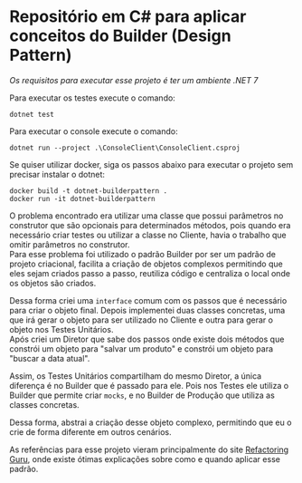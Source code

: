 # Repositório em C# para aplicar conceitos do Builder (Design Pattern)

_Os requisitos para executar esse projeto é ter um ambiente .NET 7_

Para executar os testes execute o comando:
```
dotnet test
```

Para executar o console execute o comando:
```
dotnet run --project .\ConsoleClient\ConsoleClient.csproj
```

Se quiser utilizar docker, siga os passos abaixo para executar o projeto sem precisar instalar o dotnet:
```
docker build -t dotnet-builderpattern .
docker run -it dotnet-builderpattern
```

O problema encontrado era utilizar uma classe que possui parâmetros no construtor que são opcionais para determinados métodos, pois quando era necessário criar testes ou utilizar a classe no Cliente, havia o trabalho que omitir parâmetros no construtor.  
Para esse problema foi utilizado o padrão Builder por ser um padrão de projeto criacional, facilita a criação de objetos complexos permitindo que eles sejam criados passo a passo, reutiliza código e centraliza o local onde os objetos são criados.

Dessa forma criei uma `interface` comum com os passos que é necessário para criar o objeto final. Depois implementei duas classes concretas, uma que irá gerar o objeto para ser utilizado no Cliente e outra para gerar o objeto nos Testes Unitários.  
Após criei um Diretor que sabe dos passos onde existe dois métodos que constrói um objeto para "salvar um produto" e constrói um objeto para "buscar a data atual".  

Assim, os Testes Unitários compartilham do mesmo Diretor, a única diferença é no Builder que é passado para ele. Pois nos Testes ele utiliza o Builder que permite criar `mocks`, e no Builder de Produção que utiliza as classes concretas.

Dessa forma, abstrai a criação desse objeto complexo, permitindo que eu o crie de forma diferente em outros cenários.

As referências para esse projeto vieram principalmente do site [Refactoring Guru](https://refactoring.guru/design-patterns/builder), onde existe ótimas explicações sobre como e quando aplicar esse padrão.
